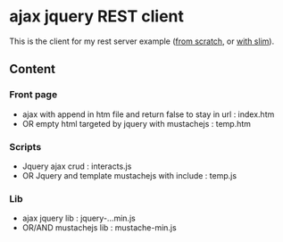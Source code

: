 # ajax jquery REST client #

This is the client for my rest server example ([from scratch](https://github.com/phpdudimanche/rest), or [with slim](https://github.com/phpdudimanche/slim-rest)).   

## Content ##

### Front page ###

- ajax with append in htm file and return false to stay in url : index.htm
- OR empty html targeted by jquery with mustachejs : temp.htm


### Scripts ###

- Jquery ajax crud : interacts.js
- OR Jquery and template mustachejs with include : temp.js


### Lib ###

- ajax jquery lib : jquery-...min.js
- OR/AND mustachejs lib : mustache-min.js







